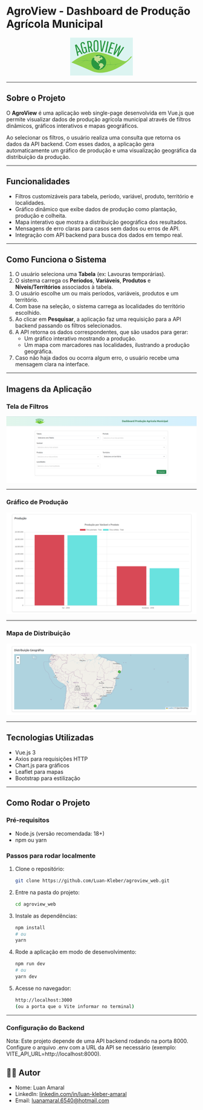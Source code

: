 # AgroView - Dashboard de Produção Agrícola Municipal

<p align="center">
  <img src="./src/assets/logo_agroview.png" alt="Logo" height="100" />
</p>

---

## Sobre o Projeto

O **AgroView** é uma aplicação web single-page desenvolvida em Vue.js que permite visualizar dados de produção agrícola municipal através de filtros dinâmicos, gráficos interativos e mapas geográficos.

Ao selecionar os filtros, o usuário realiza uma consulta que retorna os dados da API backend. Com esses dados, a aplicação gera automaticamente um gráfico de produção e uma visualização geográfica da distribuição da produção.

---

## Funcionalidades

- Filtros customizáveis para tabela, período, variável, produto, território e localidades.
- Gráfico dinâmico que exibe dados de produção como plantação, produção e colheita.
- Mapa interativo que mostra a distribuição geográfica dos resultados.
- Mensagens de erro claras para casos sem dados ou erros de API.
- Integração com API backend para busca dos dados em tempo real.

---

## Como Funciona o Sistema

1. O usuário seleciona uma **Tabela** (ex: Lavouras temporárias).
2. O sistema carrega os **Períodos**, **Variáveis**, **Produtos** e **Níveis/Territórios** associados à tabela.
3. O usuário escolhe um ou mais períodos, variáveis, produtos e um território.
4. Com base na seleção, o sistema carrega as localidades do território escolhido.
5. Ao clicar em **Pesquisar**, a aplicação faz uma requisição para a API backend passando os filtros selecionados.
6. A API retorna os dados correspondentes, que são usados para gerar:
   - Um gráfico interativo mostrando a produção.
   - Um mapa com marcadores nas localidades, ilustrando a produção geográfica.
7. Caso não haja dados ou ocorra algum erro, o usuário recebe uma mensagem clara na interface.

---

## Imagens da Aplicação

### Tela de Filtros

![Tela de Filtros](./src/assets/imagem_filtros.png)

---

### Gráfico de Produção

![Gráfico de Produção](./src/assets/imagem_grafico.png)

---

### Mapa de Distribuição

![Mapa de Distribuição](./src/assets/imagem_mapa.png)

---

## Tecnologias Utilizadas

- Vue.js 3
- Axios para requisições HTTP
- Chart.js para gráficos
- Leaflet para mapas
- Bootstrap para estilização

---

## Como Rodar o Projeto

### Pré-requisitos

- Node.js (versão recomendada: 18+)
- npm ou yarn

### Passos para rodar localmente

1. Clone o repositório:
   ```bash
   git clone https://github.com/Luan-Kleber/agroview_web.git 
   ```
2. Entre na pasta do projeto:

   ```bash
   cd agroview_web

   ```

3. Instale as dependências:

   ```bash
   npm install
   # ou
   yarn

   ```

4. Rode a aplicação em modo de desenvolvimento:

   ```bash
   npm run dev
   # ou
   yarn dev

   ```

5. Acesse no navegador:
   ```bash
   http://localhost:3000
   (ou a porta que o Vite informar no terminal)
   ```

---

### Configuração do Backend

Nota: Este projeto depende de uma API backend rodando na porta 8000. Configure o arquivo .env com a URL da API se necessário (exemplo: VITE_API_URL=http://localhost:8000).

## 👨‍💻 Autor

- Nome: Luan Amaral
- LinkedIn: [linkedin.com/in/luan-kleber-amaral](https://www.linkedin.com/in/luan-kleber-amaral-0b2abb187/)
- Email: luanamaral.6540@hotmail.com
